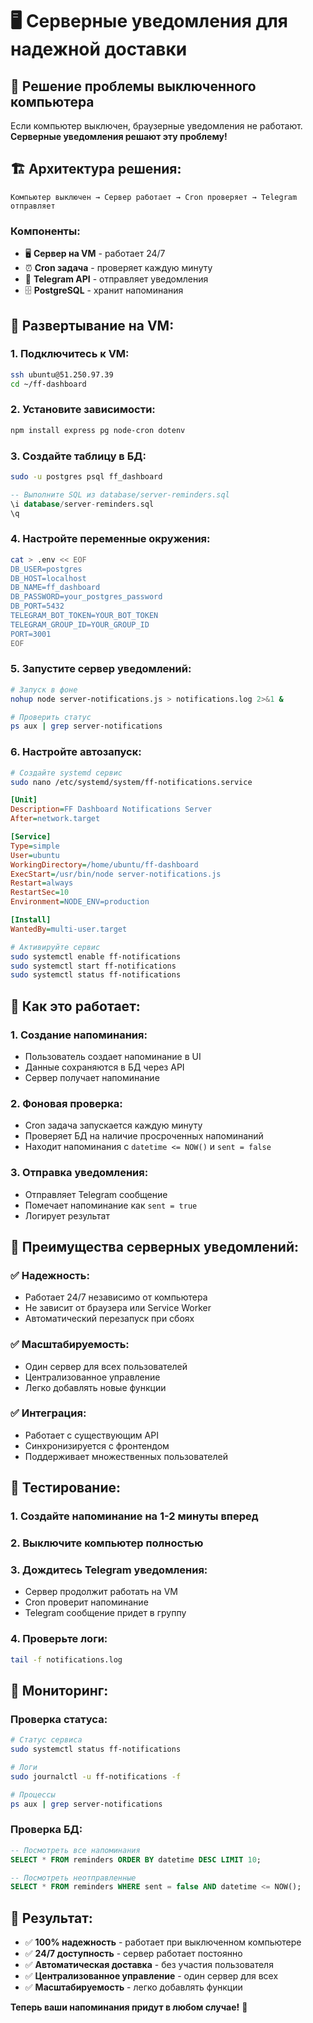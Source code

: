 # 🖥️ Серверные уведомления для надежной доставки

## 🎯 **Решение проблемы выключенного компьютера**

Если компьютер выключен, браузерные уведомления не работают. **Серверные уведомления решают эту проблему!**

## 🏗️ **Архитектура решения:**

```
Компьютер выключен → Сервер работает → Cron проверяет → Telegram отправляет
```

### **Компоненты:**
- 🖥️ **Сервер на VM** - работает 24/7
- ⏰ **Cron задача** - проверяет каждую минуту
- 📱 **Telegram API** - отправляет уведомления
- 🗄️ **PostgreSQL** - хранит напоминания

## 🔧 **Развертывание на VM:**

### 1. **Подключитесь к VM:**
```bash
ssh ubuntu@51.250.97.39
cd ~/ff-dashboard
```

### 2. **Установите зависимости:**
```bash
npm install express pg node-cron dotenv
```

### 3. **Создайте таблицу в БД:**
```bash
sudo -u postgres psql ff_dashboard
```

```sql
-- Выполните SQL из database/server-reminders.sql
\i database/server-reminders.sql
\q
```

### 4. **Настройте переменные окружения:**
```bash
cat > .env << EOF
DB_USER=postgres
DB_HOST=localhost
DB_NAME=ff_dashboard
DB_PASSWORD=your_postgres_password
DB_PORT=5432
TELEGRAM_BOT_TOKEN=YOUR_BOT_TOKEN
TELEGRAM_GROUP_ID=YOUR_GROUP_ID
PORT=3001
EOF
```

### 5. **Запустите сервер уведомлений:**
```bash
# Запуск в фоне
nohup node server-notifications.js > notifications.log 2>&1 &

# Проверить статус
ps aux | grep server-notifications
```

### 6. **Настройте автозапуск:**
```bash
# Создайте systemd сервис
sudo nano /etc/systemd/system/ff-notifications.service
```

```ini
[Unit]
Description=FF Dashboard Notifications Server
After=network.target

[Service]
Type=simple
User=ubuntu
WorkingDirectory=/home/ubuntu/ff-dashboard
ExecStart=/usr/bin/node server-notifications.js
Restart=always
RestartSec=10
Environment=NODE_ENV=production

[Install]
WantedBy=multi-user.target
```

```bash
# Активируйте сервис
sudo systemctl enable ff-notifications
sudo systemctl start ff-notifications
sudo systemctl status ff-notifications
```

## 🔄 **Как это работает:**

### **1. Создание напоминания:**
- Пользователь создает напоминание в UI
- Данные сохраняются в БД через API
- Сервер получает напоминание

### **2. Фоновая проверка:**
- Cron задача запускается каждую минуту
- Проверяет БД на наличие просроченных напоминаний
- Находит напоминания с `datetime <= NOW()` и `sent = false`

### **3. Отправка уведомления:**
- Отправляет Telegram сообщение
- Помечает напоминание как `sent = true`
- Логирует результат

## 📱 **Преимущества серверных уведомлений:**

### ✅ **Надежность:**
- Работает 24/7 независимо от компьютера
- Не зависит от браузера или Service Worker
- Автоматический перезапуск при сбоях

### ✅ **Масштабируемость:**
- Один сервер для всех пользователей
- Централизованное управление
- Легко добавлять новые функции

### ✅ **Интеграция:**
- Работает с существующим API
- Синхронизируется с фронтендом
- Поддерживает множественных пользователей

## 🧪 **Тестирование:**

### 1. **Создайте напоминание на 1-2 минуты вперед**

### 2. **Выключите компьютер полностью**

### 3. **Дождитесь Telegram уведомления:**
- Сервер продолжит работать на VM
- Cron проверит напоминание
- Telegram сообщение придет в группу

### 4. **Проверьте логи:**
```bash
tail -f notifications.log
```

## 🔧 **Мониторинг:**

### **Проверка статуса:**
```bash
# Статус сервиса
sudo systemctl status ff-notifications

# Логи
sudo journalctl -u ff-notifications -f

# Процессы
ps aux | grep server-notifications
```

### **Проверка БД:**
```sql
-- Посмотреть все напоминания
SELECT * FROM reminders ORDER BY datetime DESC LIMIT 10;

-- Посмотреть неотправленные
SELECT * FROM reminders WHERE sent = false AND datetime <= NOW();
```

## 🎯 **Результат:**

- ✅ **100% надежность** - работает при выключенном компьютере
- ✅ **24/7 доступность** - сервер работает постоянно
- ✅ **Автоматическая доставка** - без участия пользователя
- ✅ **Централизованное управление** - один сервер для всех
- ✅ **Масштабируемость** - легко добавлять функции

**Теперь ваши напоминания придут в любом случае!** 🚀
